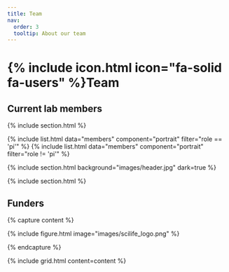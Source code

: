 ```yaml
---
title: Team
nav:
  order: 3
  tooltip: About our team
---
```


# {% include icon.html icon="fa-solid fa-users" %}Team

## Current lab members

{% include section.html %}

{% include list.html data="members" component="portrait" filter="role == 'pi'" %}
{% include list.html data="members" component="portrait" filter="role != 'pi'" %}

{% include section.html background="images/header.jpg" dark=true %}

{% include section.html %}

## Funders

{% capture content %}

{% include figure.html image="images/scilife_logo.png" %}

{% endcapture %}

{% include grid.html  content=content %}


